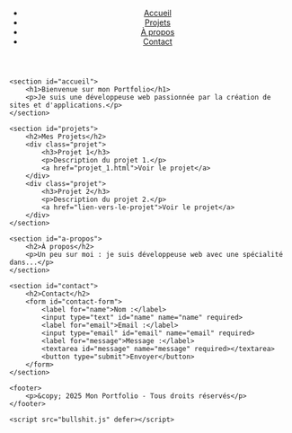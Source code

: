 <!DOCTYPE html>
<html lang="fr">
<head>
    <meta charset="UTF-8">
    <meta name="viewport" content="width=device-width, initial-scale=1.0">
    <meta http-equiv="X-UA-Compatible" content="ie=edge">
    <title>Mon Portfolio</title>
    <link rel="stylesheet" href="styles.css">
</head>
<body>
    <header>
        <nav>
            <ul>
                <li><a href="#accueil">Accueil</a></li>
                <li><a href="#projets">Projets</a></li>
                <li><a href="#a-propos">À propos</a></li>
                <li><a href="#contact">Contact</a></li>
            </ul>
        </nav>
    </header>

    <section id="accueil">
        <h1>Bienvenue sur mon Portfolio</h1>
        <p>Je suis une développeuse web passionnée par la création de sites et d'applications.</p>
    </section>

    <section id="projets">
        <h2>Mes Projets</h2>
        <div class="projet">
            <h3>Projet 1</h3>
            <p>Description du projet 1.</p>
            <a href="projet_1.html">Voir le projet</a>
        </div>
        <div class="projet">
            <h3>Projet 2</h3>
            <p>Description du projet 2.</p>
            <a href="lien-vers-le-projet">Voir le projet</a>
        </div>
    </section>

    <section id="a-propos">
        <h2>À propos</h2>
        <p>Un peu sur moi : je suis développeuse web avec une spécialité dans...</p>
    </section>

    <section id="contact">
        <h2>Contact</h2>
        <form id="contact-form">
            <label for="name">Nom :</label>
            <input type="text" id="name" name="name" required>
            <label for="email">Email :</label>
            <input type="email" id="email" name="email" required>
            <label for="message">Message :</label>
            <textarea id="message" name="message" required></textarea>
            <button type="submit">Envoyer</button>
        </form>
    </section>

    <footer>
        <p>&copy; 2025 Mon Portfolio - Tous droits réservés</p>
    </footer>

    <script src="bullshit.js" defer></script>
</body>
</html>
